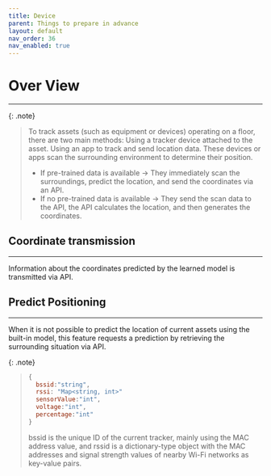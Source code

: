 ```yaml
---
title: Device
parent: Things to prepare in advance
layout: default
nav_order: 36
nav_enabled: true
---
```


# Over View
---

{: .note}
> 
> To track assets (such as equipment or devices) operating on a floor, there are two main methods:
> Using a tracker device attached to the asset.
> Using an app to track and send location data.
> These devices or apps scan the surrounding environment to determine their position.
> - If pre-trained data is available → They immediately scan the surroundings, predict the location, and send the coordinates via an API.
> - If no pre-trained data is available → They send the scan data to the API, the API calculates the location, and then generates the coordinates.
>


## Coordinate transmission
---

Information about the coordinates predicted by the learned model is transmitted via API.


## Predict Positioning
---

When it is not possible to predict the location of current assets using the built-in model, this feature requests a prediction by retrieving the surrounding situation via API.

{: .note}
> 
> ```js
> {
>   bssid:"string",
>   rssi: "Map<string, int>"
>   sensorValue:"int",
>   voltage:"int",
>   percentage:"int"
> }
> ```
>
> bssid is the unique ID of the current tracker, mainly using the MAC address value, and rssid is a dictionary-type object with the MAC addresses and signal strength values of nearby Wi-Fi networks as key-value pairs.